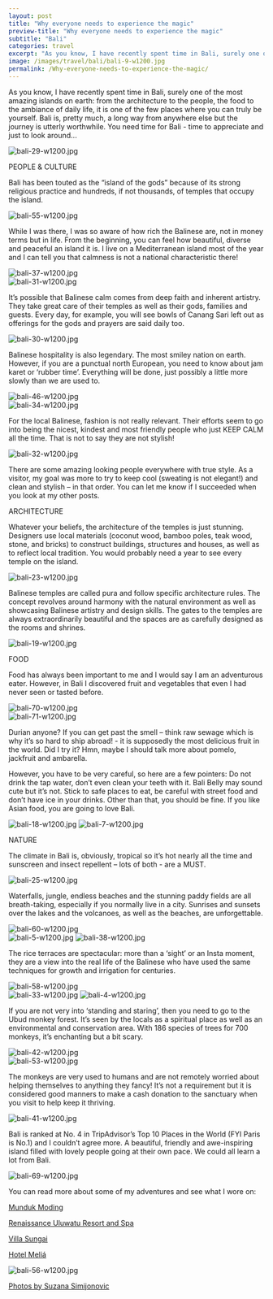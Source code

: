 ```yaml
---
layout: post
title: "Why everyone needs to experience the magic"
preview-title: "Why everyone needs to experience the magic"
subtitle: "Bali"
categories: travel
excerpt: "As you know, I have recently spent time in Bali, surely one of the most amazing islands on earth: from the architecture to the people, the food to the ambiance of daily life" 
image: /images/travel/bali/bali-9-w1200.jpg
permalink: /Why-everyone-needs-to-experience-the-magic/
---
```

As you know, I have recently spent time in Bali, surely one of the most amazing islands on earth: from the architecture to the people, the food to the ambiance of daily life, it is one of the few places where you can truly be yourself. Bali is, pretty much, a long way from anywhere else but the journey is utterly worthwhile. You need time for Bali - time to appreciate and just to look around... 

<img src="{{ '/images/travel/bali/bali-29-w1200.jpg' | prepend: SourceUrl }}" alt="bali-29-w1200.jpg">

PEOPLE & CULTURE

Bali has been touted as the “island of the gods” because of its strong religious practice and hundreds, if not thousands, of temples that occupy the island.

<img src="{{ '/images/travel/bali/bali-55-w1200.jpg' | prepend: SourceUrl }}" alt="bali-55-w1200.jpg">

<div class="row no-gutters">
    <div class="col-md-6 col-sm-12">
        <div class="post-left-image" style="background: url(../images/travel/bali/bali-26-w1200.jpg) no-repeat; background-size: cover; margin-right: 0.5rem; max-height: 800px !important"></div>
    </div>
    <div class="col-md-6 col-sm-12">
        <div class="post-right-image" style="background: url(../images/travel/bali/bali-39-w1200.jpg) no-repeat; background-size: cover; margin-left: 0.5rem; max-height: 800px !important"></div>
    </div>
</div>

While I was there, I was so aware of how rich the Balinese are, not in money terms but in life. From the beginning, you can feel how beautiful, diverse and peaceful an island it is. I live on a Mediterranean island most of the year and I can tell you that calmness is not a national characteristic there! 

<img src="{{ '/images/travel/bali/bali-37-w1200.jpg' | prepend: SourceUrl }}" alt="bali-37-w1200.jpg">

<div class="row no-gutters">
    <div class="col-md-6 col-sm-12">
        <div class="post-left-image" style="background: url(../images/travel/bali/bali-48-w1200.jpg) no-repeat; background-size: cover; margin-right: 0.5rem; max-height: 800px !important"></div>
    </div>
    <div class="col-md-6 col-sm-12">
        <div class="post-right-image" style="background: url(../images/travel/bali/bali-44-w1200.jpg) no-repeat; background-size: cover; margin-left: 0.5rem; max-height: 800px !important"></div>
    </div>
</div>

<img src="{{ '/images/travel/bali/bali-31-w1200.jpg' | prepend: SourceUrl }}" alt="bali-31-w1200.jpg">
 
It’s possible that Balinese calm comes from deep faith and inherent artistry. They take great care of their temples as well as their gods, families and guests. Every day, for example, you will see bowls of Canang Sari left out as offerings for the gods and prayers are said daily too.

<img src="{{ '/images/travel/bali/bali-30-w1200.jpg' | prepend: SourceUrl }}" alt="bali-30-w1200.jpg">

<div class="row no-gutters">
    <div class="col-md-6 col-sm-12">
        <div class="post-left-image" style="background: url(../images/travel/bali/bali-45-w1200.jpg) no-repeat; background-size: cover; margin-right: 0.5rem; max-height: 800px !important"></div>
    </div>
    <div class="col-md-6 col-sm-12">
        <div class="post-right-image" style="background: url(../images/travel/bali/bali-3-w1200.jpg) no-repeat; background-size: cover; margin-left: 0.5rem; max-height: 800px !important"></div>
    </div>
</div>

Balinese hospitality is also legendary. The most smiley nation on earth. However, if you are a punctual north European, you need to know about jam karet or ‘rubber time’. Everything will be done, just possibly a little more slowly than we are used to.

<img src="{{ '/images/travel/bali/bali-46-w1200.jpg' | prepend: SourceUrl }}" alt="bali-46-w1200.jpg">

<div class="row no-gutters">
    <div class="col-md-6 col-sm-12">
        <div class="post-left-image" style="background: url(../images/travel/bali/bali-35-w1200.jpg) no-repeat; background-size: cover; margin-right: 0.5rem; max-height: 800px !important"></div>
    </div>
    <div class="col-md-6 col-sm-12">
        <div class="post-right-image" style="background: url(../images/travel/bali/bali-36-w1200.jpg) no-repeat; background-size: cover; margin-left: 0.5rem; max-height: 800px !important"></div>
    </div>
</div>

<img src="{{ '/images/travel/bali/bali-34-w1200.jpg' | prepend: SourceUrl }}" alt="bali-34-w1200.jpg">

For the local Balinese, fashion is not really relevant. Their efforts seem to go into being the nicest, kindest and most friendly people who just KEEP CALM all the time. That is not to say they are not stylish!

<img src="{{ '/images/travel/bali/bali-32-w1200.jpg' | prepend: SourceUrl }}" alt="bali-32-w1200.jpg">

There are some amazing looking people everywhere with true style. As a visitor, my goal was more to try to keep cool (sweating is not elegant!) and clean and stylish – in that order. You can let me know if I succeeded when you look at my other posts.

<div class="row no-gutters">
    <div class="col-md-6 col-sm-12">
        <div class="post-left-image" style="background: url(../images/travel/bali/bali-64a-w1200.jpg) no-repeat; background-size: cover; margin-right: 0.5rem; max-height: 800px !important"></div>
    </div>
    <div class="col-md-6 col-sm-12">
        <div class="post-right-image" style="background: url(../images/travel/bali/bali-61-w1200.jpg) no-repeat; background-size: cover; margin-left: 0.5rem; max-height: 800px !important"></div>
    </div>
</div>

ARCHITECTURE

Whatever your beliefs, the architecture of the temples is just stunning. 
Designers use local materials (coconut wood, bamboo poles, teak wood, stone, and bricks) to construct buildings, structures and houses, as well as to reflect local tradition. You would probably need a year to see every temple on the island.

<div class="row no-gutters">
    <div class="col-md-6 col-sm-12">
        <div class="post-left-image" style="background: url(../images/travel/bali/bali-68-w1200.jpg) no-repeat; background-size: cover; margin-right: 0.5rem; max-height: 800px !important"></div>
    </div>
    <div class="col-md-6 col-sm-12">
        <div class="post-right-image" style="background: url(../images/travel/bali/bali-62-w1200.jpg) no-repeat; background-size: cover; margin-left: 0.5rem; max-height: 800px !important"></div>
    </div>
</div>

<img src="{{ '/images/travel/bali/bali-23-w1200.jpg' | prepend: SourceUrl }}" alt="bali-23-w1200.jpg">

<div class="row no-gutters">
    <div class="col-md-6 col-sm-12">
        <div class="post-left-image" style="background: url(../images/travel/bali/bali-17-w1200.jpg) no-repeat; background-size: cover; margin-right: 0.5rem; max-height: 800px !important"></div>
    </div>
    <div class="col-md-6 col-sm-12">
        <div class="post-right-image" style="background: url(../images/travel/bali/bali-22-w1200.jpg) no-repeat; background-size: cover; margin-left: 0.5rem; max-height: 800px !important"></div>
    </div>
</div>

Balinese temples are called pura and follow specific architecture rules. The concept revolves around harmony with the natural environment as well as showcasing Balinese artistry and design skills. The gates to the temples are always extraordinarily beautiful and the spaces are as carefully designed as the rooms and shrines.

<img src="{{ '/images/travel/bali/bali-19-w1200.jpg' | prepend: SourceUrl }}" alt="bali-19-w1200.jpg">

FOOD 

Food has always been important to me and I would say I am an adventurous eater. However, in Bali I discovered fruit and vegetables that even I had never seen or tasted before.

<img src="{{ '/images/travel/bali/bali-70-w1200.jpg' | prepend: SourceUrl }}" alt="bali-70-w1200.jpg">

<div class="row no-gutters">
    <div class="col-md-6 col-sm-12">
        <div class="post-left-image" style="background: url(../images/travel/bali/bali-66-w1200.jpg) no-repeat; background-size: cover; margin-right: 0.5rem; max-height: 800px !important"></div>
    </div>
    <div class="col-md-6 col-sm-12">
        <div class="post-right-image" style="background: url(../images/travel/bali/bali-14-w1200.jpg) no-repeat; background-size: cover; margin-left: 0.5rem; max-height: 800px !important"></div>
    </div>
</div>

<img src="{{ '/images/travel/bali/bali-71-w1200.jpg' | prepend: SourceUrl }}" alt="bali-71-w1200.jpg">

Durian anyone? If you can get past the smell – think raw sewage which is why it’s so hard to ship abroad! - it is supposedly the most delicious fruit in the world. Did I try it? Hmn, maybe I should talk more about pomelo, jackfruit and ambarella.

<div class="row no-gutters">
    <div class="col-md-6 col-sm-12">
        <div class="post-left-image" style="background: url(../images/travel/bali/bali-12-w1200.jpg) no-repeat; background-size: cover; margin-right: 0.5rem; max-height: 800px !important"></div>
    </div>
    <div class="col-md-6 col-sm-12">
        <div class="post-right-image" style="background: url(../images/travel/bali/bali-13-w1200.jpg) no-repeat; background-size: cover; margin-left: 0.5rem; max-height: 800px !important"></div>
    </div>
</div>

However, you have to be very careful, so here are a few pointers: Do not drink the tap water, don’t even clean your teeth with it. Bali Belly may sound cute but it’s not. Stick to safe places to eat, be careful with street food and don’t have ice in your drinks. Other than that, you should be fine. If you like Asian food, you are going to love Bali.

<img src="{{ '/images/travel/bali/bali-18-w1200.jpg' | prepend: SourceUrl }}" alt="bali-18-w1200.jpg">

<img src="{{ '/images/travel/bali/bali-7-w1200.jpg' | prepend: SourceUrl }}" alt="bali-7-w1200.jpg">

NATURE

The climate in Bali is, obviously, tropical so it’s hot nearly all the time and sunscreen and insect repellent – lots of both - are a MUST.

<img src="{{ '/images/travel/bali/bali-25-w1200.jpg' | prepend: SourceUrl }}" alt="bali-25-w1200.jpg">

<div class="row no-gutters">
    <div class="col-md-6 col-sm-12">
        <div class="post-left-image" style="background: url(../images/travel/bali/bali-24-w1200.jpg) no-repeat; background-size: cover; margin-right: 0.5rem; max-height: 800px !important"></div>
    </div>
    <div class="col-md-6 col-sm-12">
        <div class="post-right-image" style="background: url(../images/travel/bali/bali-20-w1200.jpg) no-repeat; background-size: cover; margin-left: 0.5rem; max-height: 800px !important"></div>
    </div>
</div>

<div class="row no-gutters">
    <div class="col-md-6 col-sm-12">
        <div class="post-left-image" style="background: url(../images/travel/bali/bali-43-w1200.jpg) no-repeat; background-size: cover; margin-right: 0.5rem; max-height: 800px !important"></div>
    </div>
    <div class="col-md-6 col-sm-12">
        <div class="post-right-image" style="background: url(../images/travel/bali/bali-47a-w1200.jpg) no-repeat; background-size: cover; margin-left: 0.5rem; max-height: 800px !important"></div>
    </div>
</div>

Waterfalls, jungle, endless beaches and the stunning paddy fields are all breath-taking, especially if you normally live in a city. Sunrises and sunsets over the lakes and the volcanoes, as well as the beaches, are unforgettable.

<img src="{{ '/images/travel/bali/bali-60-w1200.jpg' | prepend: SourceUrl }}" alt="bali-60-w1200.jpg">

<div class="row no-gutters">
    <div class="col-md-6 col-sm-12">
        <div class="post-left-image" style="background: url(../images/travel/bali/bali-52-w1200.jpg) no-repeat; background-size: cover; margin-right: 0.5rem; max-height: 800px !important"></div>
    </div>
    <div class="col-md-6 col-sm-12">
        <div class="post-right-image" style="background: url(../images/travel/bali/bali-59-w1200.jpg) no-repeat; background-size: cover; margin-left: 0.5rem; max-height: 800px !important"></div>
    </div>
</div>

<img src="{{ '/images/travel/bali/bali-5-w1200.jpg' | prepend: SourceUrl }}" alt="bali-5-w1200.jpg">

<img src="{{ '/images/travel/bali/bali-38-w1200.jpg' | prepend: SourceUrl }}" alt="bali-38-w1200.jpg">

The rice terraces are spectacular: more than a ‘sight’ or an Insta moment, they are a view into the real life of the Balinese who have used the same techniques for growth and irrigation for centuries.

<img src="{{ '/images/travel/bali/bali-58-w1200.jpg' | prepend: SourceUrl }}" alt="bali-58-w1200.jpg">

<div class="row no-gutters">
    <div class="col-md-6 col-sm-12">
        <div class="post-left-image" style="background: url(../images/travel/bali/bali-28-w1200.jpg) no-repeat; background-size: cover; margin-right: 0.5rem; max-height: 800px !important"></div>
    </div>
    <div class="col-md-6 col-sm-12">
        <div class="post-right-image" style="background: url(../images/travel/bali/bali-40-w1200.jpg) no-repeat; background-size: cover; margin-left: 0.5rem; max-height: 800px !important"></div>
    </div>
</div>

<img src="{{ '/images/travel/bali/bali-33-w1200.jpg' | prepend: SourceUrl }}" alt="bali-33-w1200.jpg">

<img src="{{ '/images/travel/bali/bali-4-w1200.jpg' | prepend: SourceUrl }}" alt="bali-4-w1200.jpg">

If you are not very into ‘standing and staring’, then you need to go to the Ubud monkey forest. It’s seen by the locals as a spiritual place as well as an environmental and conservation area. With 186 species of trees for 700 monkeys, it’s enchanting but a bit scary. 

<img src="{{ '/images/travel/bali/bali-42-w1200.jpg' | prepend: SourceUrl }}" alt="bali-42-w1200.jpg">

<div class="row no-gutters">
    <div class="col-md-6 col-sm-12">
        <div class="post-left-image" style="background: url(../images/travel/bali/bali-15-w1200.jpg) no-repeat; background-size: cover; margin-right: 0.5rem; max-height: 800px !important"></div>
    </div>
    <div class="col-md-6 col-sm-12">
        <div class="post-right-image" style="background: url(../images/travel/bali/bali-16a-w1200.jpg) no-repeat; background-size: cover; margin-left: 0.5rem; max-height: 800px !important"></div>
    </div>
</div>

<img src="{{ '/images/travel/bali/bali-53-w1200.jpg' | prepend: SourceUrl }}" alt="bali-53-w1200.jpg">

The monkeys are very used to humans and are not remotely worried about helping themselves to anything they fancy! It’s not a requirement but it is considered good manners to make a cash donation to the sanctuary when you visit to help keep it thriving.

<img src="{{ '/images/travel/bali/bali-41-w1200.jpg' | prepend: SourceUrl }}" alt="bali-41-w1200.jpg">

Bali is ranked at No. 4 in TripAdvisor’s Top 10 Places in the World (FYI Paris is No.1) and I couldn’t agree more. A beautiful, friendly and awe-inspiring island filled with lovely people going at their own pace. We could all learn a lot from Bali.

<div class="row no-gutters">
    <div class="col-md-6 col-sm-12">
        <div class="post-left-image" style="background: url(../images/travel/bali/bali-2-w1200.jpg) no-repeat; background-size: cover; margin-right: 0.5rem; max-height: 800px !important"></div>
    </div>
    <div class="col-md-6 col-sm-12">
        <div class="post-right-image" style="background: url(../images/travel/bali/bali-6-w1200.jpg) no-repeat; background-size: cover; margin-left: 0.5rem; max-height: 800px !important"></div>
    </div>
</div>

<img src="{{ '/images/travel/bali/bali-69-w1200.jpg' | prepend: SourceUrl }}" alt="bali-69-w1200.jpg">

<div class="row no-gutters">
    <div class="col-md-6 col-sm-12">
        <div class="post-left-image" style="background: url(../images/travel/bali/bali-65-w1200.jpg) no-repeat; background-size: cover; margin-right: 0.5rem; max-height: 800px !important"></div>
    </div>
    <div class="col-md-6 col-sm-12">
        <div class="post-right-image" style="background: url(../images/travel/bali/bali-9-w1200.jpg) no-repeat; background-size: cover; margin-left: 0.5rem; max-height: 800px !important"></div>
    </div>
</div>

You can read more about some of my adventures and see what I wore on:

<a href="https://nenakay.com/Hill-Station-Hideaway-at-Munduk-Moding/" target="_blank">Munduk Moding</a>

<a href="https://nenakay.com/Great-times-at-Renaissance-Uluwatu-Bali-Resort-and-Spa/" target="_blank">Renaissance Uluwatu Resort and Spa</a>

<a href="https://nenakay.com/Jungle-vibes-at-Villa-Sungai/" target="_blank">Villa Sungai</a>

<a href="https://nenakay.com/Melia-Magic%E2%80%93an-out-of-this-world-experience-in-Bali/" target="_blank">Hotel Meliá</a>

<img src="{{ '/images/travel/bali/bali-56-w1200.jpg' | prepend: SourceUrl }}" alt="bali-56-w1200.jpg">

<a href="https://www.instagram.com/simisu__/" target="_blank">Photos by Suzana Simijonovic</a>